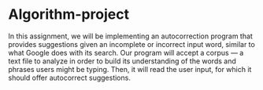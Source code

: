 # Algorithm-project
In this assignment, we will be implementing an autocorrection program that provides suggestions given an incomplete or incorrect input word, similar to what Google does with its search. Our program will accept a corpus — a text file to analyze in order to build its understanding of the words and phrases users might be typing. Then, it will read the user input, for which it should offer autocorrect suggestions. 
